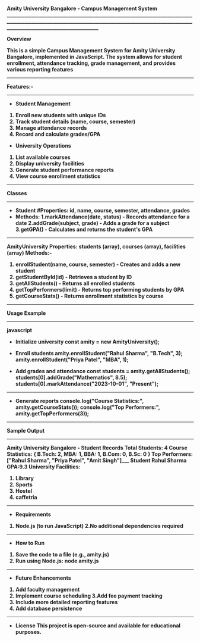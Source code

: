  <h4>Amity University Bangalore - Campus Management System
 ___________________________________________________________________________________________________________________________________________________________________________________________

 Overview

This is a simple Campus Management System for Amity University Bangalore, implemented in JavaScript. The system allows for student enrollment, attendance tracking, grade management, and provides various reporting features
___________________________________________________________________________________________________________________________________________________________________________________________________________________
 Features:-
____________________________________________________________________________________________________________________________________________________________________________________________________________________
* Student Management
1. Enroll new students with unique IDs
2. Track student details (name, course, semester)
3. Manage attendance records
4. Record and calculate grades/GPA

* University Operations
1. List available courses
2. Display university facilities
3. Generate student performance reports
4. View course enrollment statistics
___________________________________________________________________________________________________________________________________________________________________________________________________________________
 Classes
____________________________________________________________________________________________________________________________________________________________________________________________________________________
* Student
#Properties: id, name, course, semester, attendance, grades
* Methods:
  1.markAttendance(date, status) - Records attendance for a date
  2.addGrade(subject, grade) - Adds a grade for a subject
  3.getGPA() - Calculates and returns the student's GPA
____________________________________________________________________________________________________________________________________________________________________________________________________________________
 AmityUniversity
 Properties: students (array), courses (array), facilities (array)
 Methods:-
  1. enrollStudent(name, course, semester) - Creates and adds a new student
  2. getStudentById(id) - Retrieves a student by ID
  3. getAllStudents() - Returns all enrolled students
  4. getTopPerformers(limit) - Returns top performing students by GPA
  5. getCourseStats() - Returns enrollment statistics by course
____________________________________________________________________________________________________________________________________________________________________________________________________________________
 Usage Example
___________________________________________________________________________________________________________________________________________________________________________________________________________________
javascript
* Initialize university
const amity = new AmityUniversity();

* Enroll students
amity.enrollStudent("Rahul Sharma", "B.Tech", 3);
amity.enrollStudent("Priya Patel", "MBA", 1);

* Add grades and attendance
const students = amity.getAllStudents();
students[0].addGrade("Mathematics", 8.5);
students[0].markAttendance("2023-10-01", "Present");
____________________________________________________________________________________________________________________________________________________________________________________________________________________
* Generate reports
console.log("Course Statistics:", amity.getCourseStats());
console.log("Top Performers:", amity.getTopPerformers(3));
____________________________________________________________________________________________________________________________________________________________________________________________________________________
 Sample Output
____________________________________________________________________________________________________________________________________________________________________________________________________________________
Amity University Bangalore - Student Records
Total Students: 4
Course Statistics: { B.Tech: 2, MBA: 1, BBA: 1, B.Com: 0, B.Sc: 0 }
Top Performers: ["Rahul Sharma", "Priya Patel", "Amit Singh"]___
Student Rahul Sharma GPA:9.3
University Facilities:
1. Library
2. Sports
3. Hostel
4. caffetria
____________________________________________________________________________________________________________________________________________________________________________________________________________________
* Requirements
1. Node.js (to run JavaScript)
2.No additional dependencies required
____________________________________________________________________________________________________________________________________________________________________________________________________________________
* How to Run
1. Save the code to a file (e.g., amity.js)
2. Run using Node.js: node amity.js
____________________________________________________________________________________________________________________________________________________________________________________________________________________
* Future Enhancements
1. Add faculty management
2. Implement course scheduling
3.Add fee payment tracking
4. Include more detailed reporting features
5. Add database persistence
____________________________________________________________________________________________________________________________________________________________________________________________________________________
* License 
This project is open-source and available for educational purposes.</h4>
